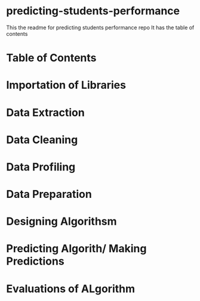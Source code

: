 # predicting-students-performance
This the readme for predicting students performance repo
It has the table of contents
# Table of Contents
# Importation of Libraries
# Data Extraction
# Data Cleaning
# Data Profiling
# Data Preparation
# Designing Algorithsm
# Predicting Algorith/ Making Predictions
# Evaluations of ALgorithm
